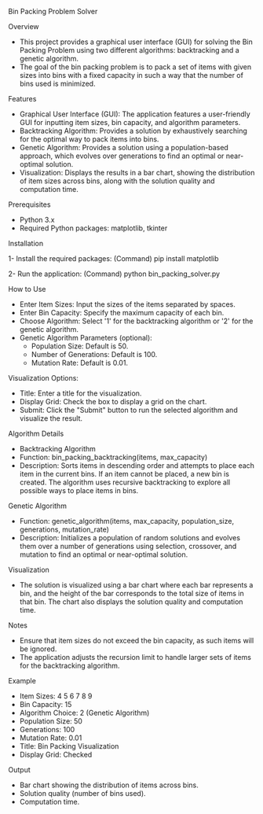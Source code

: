 Bin Packing Problem Solver

Overview
- This project provides a graphical user interface (GUI) for solving the Bin Packing Problem using two different algorithms: backtracking and a genetic algorithm.
- The goal of the bin packing problem is to pack a set of items with given sizes into bins with a fixed capacity in such a way that the number of bins used is minimized.

Features
- Graphical User Interface (GUI): The application features a user-friendly GUI for inputting item sizes, bin capacity, and algorithm parameters.
- Backtracking Algorithm: Provides a solution by exhaustively searching for the optimal way to pack items into bins.
- Genetic Algorithm: Provides a solution using a population-based approach, which evolves over generations to find an optimal or near-optimal solution.
- Visualization: Displays the results in a bar chart, showing the distribution of item sizes across bins, along with the solution quality and computation time.

Prerequisites
- Python 3.x
- Required Python packages: matplotlib, tkinter

Installation

1- Install the required packages:
(Command)
pip install matplotlib

2- Run the application:
(Command)
python bin_packing_solver.py

How to Use
- Enter Item Sizes: Input the sizes of the items separated by spaces.
- Enter Bin Capacity: Specify the maximum capacity of each bin.
- Choose Algorithm: Select '1' for the backtracking algorithm or '2' for the genetic algorithm.
- Genetic Algorithm Parameters (optional):
  - Population Size: Default is 50.
  - Number of Generations: Default is 100.
  - Mutation Rate: Default is 0.01.

Visualization Options:
- Title: Enter a title for the visualization.
- Display Grid: Check the box to display a grid on the chart.
- Submit: Click the "Submit" button to run the selected algorithm and visualize the result.

Algorithm Details
- Backtracking Algorithm
- Function: bin_packing_backtracking(items, max_capacity)
- Description: Sorts items in descending order and attempts to place each item in the current bins. If an item cannot be placed, a new bin is created. The algorithm uses recursive backtracking to explore all possible ways to place items in bins.

Genetic Algorithm
- Function: genetic_algorithm(items, max_capacity, population_size, generations, mutation_rate)
- Description: Initializes a population of random solutions and evolves them over a number of generations using selection, crossover, and mutation to find an optimal or near-optimal solution.

Visualization
- The solution is visualized using a bar chart where each bar represents a bin, and the height of the bar corresponds to the total size of items in that bin. The chart also displays the solution quality and computation time.

Notes
- Ensure that item sizes do not exceed the bin capacity, as such items will be ignored.
- The application adjusts the recursion limit to handle larger sets of items for the backtracking algorithm.

Example
- Item Sizes: 4 5 6 7 8 9
- Bin Capacity: 15
- Algorithm Choice: 2 (Genetic Algorithm)
- Population Size: 50
- Generations: 100
- Mutation Rate: 0.01
- Title: Bin Packing Visualization
- Display Grid: Checked

Output
- Bar chart showing the distribution of items across bins.
- Solution quality (number of bins used).
- Computation time.

